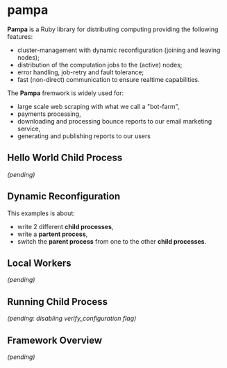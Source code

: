 # pampa

**Pampa** is a Ruby library for distributing computing providing the following features:

* cluster-management with dynamic reconfiguration (joining and leaving nodes);
* distribution of the computation jobs to the (active) nodes; 
* error handling, job-retry and fault tolerance;
* fast (non-direct) communication to ensure realtime capabilities.

The **Pampa** fremwork is widely used for:

* large scale web scraping with what we call a "bot-farm", 
* payments processing, 
* downloading and processing bounce reports to our email marketing service, 
* generating and publishing reports to our users

## Hello World Child Process  

*(pending)*

## Dynamic Reconfiguration  

This examples is about: 

* write 2 different **child processes**,
* write a **partent process**,
* switch the **parent process** from one to the other **child processes**.

## Local Workers 

*(pending)*

## Running Child Process

*(pending: disabling verify_configuration flag)*

## Framework Overview

*(pending)*





